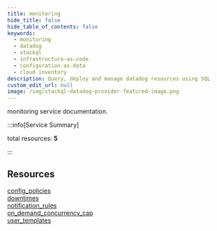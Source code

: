 ```yaml
---
title: monitoring
hide_title: false
hide_table_of_contents: false
keywords:
  - monitoring
  - datadog
  - stackql
  - infrastructure-as-code
  - configuration-as-data
  - cloud inventory
description: Query, deploy and manage datadog resources using SQL
custom_edit_url: null
image: /img/stackql-datadog-provider-featured-image.png
---
```


monitoring service documentation.

:::info[Service Summary]

total resources: __5__  

:::

## Resources
<div class="row">
<div class="providerDocColumn">
<a href="/services/monitoring/config_policies/">config_policies</a><br />
<a href="/services/monitoring/downtimes/">downtimes</a><br />
<a href="/services/monitoring/notification_rules/">notification_rules</a>
</div>
<div class="providerDocColumn">
<a href="/services/monitoring/on_demand_concurrency_cap/">on_demand_concurrency_cap</a><br />
<a href="/services/monitoring/user_templates/">user_templates</a>
</div>
</div>